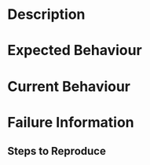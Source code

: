 # Description

<!-- Please include a summary of the problem to be fixed, or the changes to be added. -->
<!-- Please also include relevant motivation and context. -->

<!-- ? Please help provide information about the failure if this is a bug. -->
<!-- ? If it is not a bug, please remove the rest of this template. -->

# Expected Behaviour

<!-- Please describe the behaviour you are expecting. -->

# Current Behaviour

<!-- Please describe the behaviour you are currently observing. -->

# Failure Information

## Steps to Reproduce

<!-- Please provide detailed steps for reproducing the issue. -->
